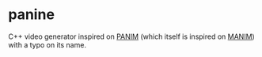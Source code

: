 # panine

C++ video generator inspired on [PANIM][panim] (which itself is inspired on
[MANIM][manim]) with a typo on its name.

[panim]: https://github.com/tsoding/panim
[manim]: https://github.com/3b1b/manim
